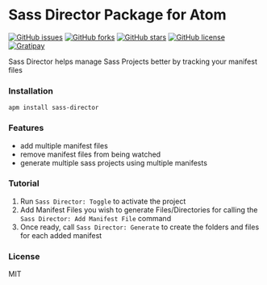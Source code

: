 # Sass Director Package for Atom

[![GitHub issues](https://img.shields.io/github/issues/Sass-Director/Sass-Director_Atom.svg?style=plastic)](https://github.com/Sass-Director/Sass-Director_Atom/issues) [![GitHub forks](https://img.shields.io/github/forks/Sass-Director/Sass-Director_Atom.svg?style=plastic)](https://github.com/Sass-Director/Sass-Director_Atom/network) [![GitHub stars](https://img.shields.io/github/stars/Sass-Director/Sass-Director_Atom.svg?style=plastic)](https://github.com/Sass-Director/Sass-Director_Atom/stargazers) [![GitHub license](https://img.shields.io/badge/license-MIT-blue.svg?style=plastic)](https://raw.githubusercontent.com/Sass-Director/Sass-Director_Atom/master/LICENSE) [![Gratipay](https://img.shields.io/gratipay/Stephn_R.svg)](https://gratipay.com/~Stephn_R/)

Sass Director helps manage Sass Projects better by tracking your manifest files

### Installation

```
apm install sass-director
```

### Features

* add multiple manifest files
* remove manifest files from being watched
* generate multiple sass projects using multiple manifests

### Tutorial

1. Run ```Sass Director: Toggle``` to activate the project
2. Add Manifest Files you wish to generate Files/Directories for calling the ```Sass Director: Add Manifest File``` command
3. Once ready, call ```Sass Director: Generate``` to create the folders and files for each added manifest

### License

MIT
